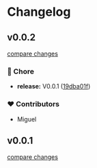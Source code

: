 # Changelog


## v0.0.2

[compare changes](https://github.com/miggi92/salon-goldstaub/compare/v0.0.2...v0.0.2)

### 🏡 Chore

- **release:** V0.0.1 ([19dba01f](https://github.com/miggi92/salon-goldstaub/commit/19dba01f))

### ❤️ Contributors

- Miguel

## v0.0.1

[compare changes](https://github.com/miggi92/salon-goldstaub/compare/v0.0.2...v0.0.1)

